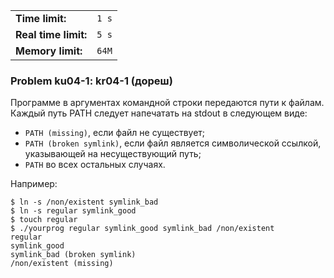 |                      |       |
|----------------------|-------|
| **Time limit:**      | `1 s` |
| **Real time limit:** | `5 s` |
| **Memory limit:**    | `64M` |


### Problem ku04-1: kr04-1 (дореш)

Программе в аргументах командной строки передаются пути к файлам. Каждый путь PATH следует
напечатать на stdout в следующем виде:

* `PATH (missing)`, если файл не существует;
* `PATH (broken symlink)`, если файл является символической ссылкой, указывающей на несуществующий путь;
* `PATH` во всех остальных случаях.

Например:

    
    
    $ ln -s /non/existent symlink_bad
    $ ln -s regular symlink_good
    $ touch regular
    $ ./yourprog regular symlink_good symlink_bad /non/existent
    regular
    symlink_good
    symlink_bad (broken symlink)
    /non/existent (missing)

